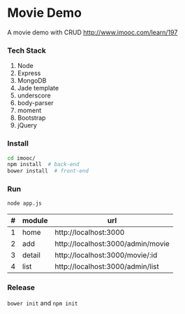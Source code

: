 # Movie Demo
A movie demo with CRUD
http://www.imooc.com/learn/197

### Tech Stack
1. Node
2. Express
3. MongoDB
4. Jade template
5. underscore
6. body-parser
7. moment
8. Bootstrap
9. jQuery

### Install
```bash
cd imooc/
npm install  # back-end
bower install  # front-end
```

### Run
```bash
node app.js
```
|#|module|url|
|---|---|---|
|1|home|http://localhost:3000
|2|add|http://localhost:3000/admin/movie
|3|detail|http://localhost:3000/movie/:id
|4|list|http://localhost:3000/admin/list

### Release
`bower init` and `npm init`